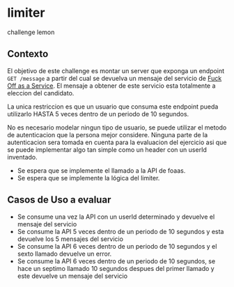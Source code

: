 # limiter

challenge lemon

## Contexto

El objetivo de este challenge es montar un server que exponga un endpoint `GET /message` a partir del cual se devuelva un mensaje del servicio de [Fuck Off as a Service](https://www.foaas.com/). El mensaje a obtener de este servicio esta totalmente a eleccion del candidato. 

La unica restriccion es que un usuario que consuma este endpoint pueda utilizarlo HASTA 5 veces dentro de un periodo de 10 segundos. 

No es necesario modelar ningun tipo de usuario, se puede utilizar el metodo de autenticacion que la persona mejor considere. Ninguna parte de la autenticacion sera tomada en cuenta para la evaluacion del ejercicio asi que se puede implementar algo tan simple como un header con un userId inventado.

- Se espera que se implemente el llamado a la API de foaas.
- Se espera que se implemente la lógica del limiter.

## Casos de Uso a evaluar

- Se consume una vez la API con un userId determinado y devuelve el mensaje del servicio
- Se consume la API 5 veces dentro de un periodo de 10 segundos y esta devuelve los 5 mensajes del servicio
- Se consume la API 6 veces dentro de un periodo de 10 segundos y el sexto llamado devuelve un error.
- Se consume la API 6 veces dentro de un periodo de 10 segundos, se hace un septimo llamado 10 segundos despues del primer llamado y este devuelve un mensaje del servicio
